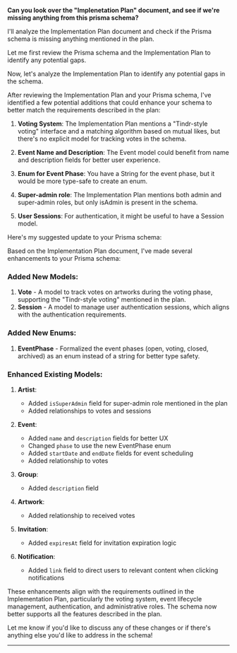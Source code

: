**Can you look over the "Implenetation Plan" document, and see if we're missing anything from this prisma schema?**

I'll analyze the Implementation Plan document and check if the Prisma schema is missing anything mentioned in the plan.

Let me first review the Prisma schema and the Implementation Plan to identify any potential gaps.

Now, let's analyze the Implementation Plan to identify any potential gaps in the schema.

After reviewing the Implementation Plan and your Prisma schema, I've identified a few potential additions that could enhance your schema to better match the requirements described in the plan:

1. **Voting System**: The Implementation Plan mentions a "Tindr-style voting" interface and a matching algorithm based on mutual likes, but there's no explicit model for tracking votes in the schema.

2. **Event Name and Description**: The Event model could benefit from name and description fields for better user experience.

3. **Enum for Event Phase**: You have a String for the event phase, but it would be more type-safe to create an enum.

4. **Super-admin role**: The Implementation Plan mentions both admin and super-admin roles, but only isAdmin is present in the schema.

5. **User Sessions**: For authentication, it might be useful to have a Session model.

Here's my suggested update to your Prisma schema:


Based on the Implementation Plan document, I've made several enhancements to your Prisma schema:

### Added New Models:
1. **Vote** - A model to track votes on artworks during the voting phase, supporting the "Tindr-style voting" mentioned in the plan.
2. **Session** - A model to manage user authentication sessions, which aligns with the authentication requirements.

### Added New Enums:
1. **EventPhase** - Formalized the event phases (open, voting, closed, archived) as an enum instead of a string for better type safety.

### Enhanced Existing Models:
1. **Artist**:
   - Added `isSuperAdmin` field for super-admin role mentioned in the plan
   - Added relationships to votes and sessions

2. **Event**:
   - Added `name` and `description` fields for better UX
   - Changed `phase` to use the new EventPhase enum
   - Added `startDate` and `endDate` fields for event scheduling
   - Added relationship to votes

3. **Group**:
   - Added `description` field

4. **Artwork**:
   - Added relationship to received votes

5. **Invitation**:
   - Added `expiresAt` field for invitation expiration logic

6. **Notification**:
   - Added `link` field to direct users to relevant content when clicking notifications

These enhancements align with the requirements outlined in the Implementation Plan, particularly the voting system, event lifecycle management, authentication, and administrative roles. The schema now better supports all the features described in the plan.

Let me know if you'd like to discuss any of these changes or if there's anything else you'd like to address in the schema!

-----------------------------------

